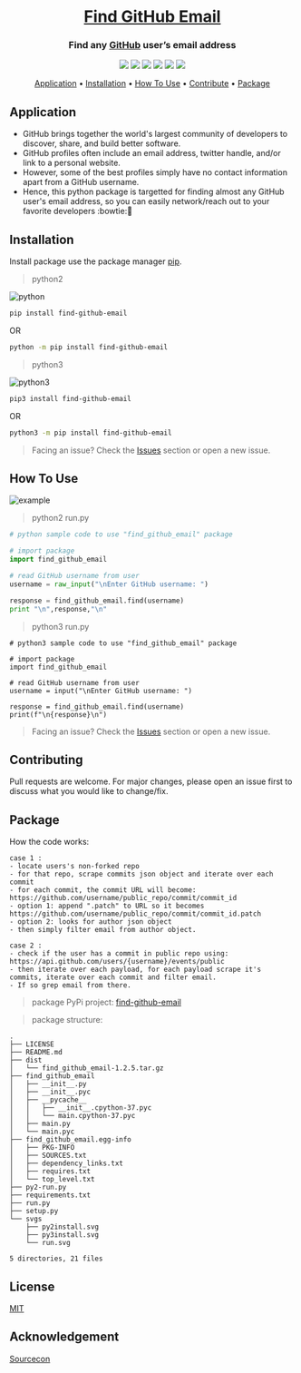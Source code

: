 <!-- Header -->
<h1 align="center"><a href="https://github.com/UdhavPawar/find-github-email">Find GitHub Email</a></h1>
<!-- Description -->
<h3 align="center"> Find any <a href="https://github.com/" target="_blank">GitHub</a> user’s email address</h3>

<!-- Labels -->
<p align="center">
    <img src="https://img.shields.io/badge/package-pip-blue.svg?style=flat">
    <img src="https://img.shields.io/badge/version-1.2.4-blueviolet.svg?style=flat">
    <img src="https://img.shields.io/badge/code-python-orange.svg?style=flat">
    <img src="https://img.shields.io/badge/code-python3-yellow.svg?style=flat">
    <img src="https://img.shields.io/badge/build-passing-green.svg?style=flat">
    <img src="https://img.shields.io/badge/license-MIT-ff69b4.svg?style=flat">
</p>

<!-- Jumpers -->
<p align="center">
  <a href="#application">Application</a> •
  <a href="#installation">Installation</a> •
  <a href="#how-to-use">How To Use</a> •
  <a href="#contributing">Contribute</a> •
  <a href="#package">Package</a>
</p>

## Application

- GitHub brings together the world's largest community of developers to discover, share, and build better software. 
- GitHub profiles often include an email address, twitter handle, and/or link to a personal website. 
- However, some of the best profiles simply have no contact information apart from a GitHub username. 
- Hence, this python package is targetted for finding almost any GitHub user's email address, so you can easily network/reach out to your favorite developers :bowtie::bow:

## Installation

Install package use the package manager [pip](https://pypi.org/project/find-github-email/).

> python2

![python](./svgs/py2install.svg)
```bash
pip install find-github-email
```
OR
```bash
python -m pip install find-github-email
```
> python3

![python3](./svgs/py3install.svg)

```bash
pip3 install find-github-email
```
OR
```bash
python3 -m pip install find-github-email
```
> Facing an issue? Check the [Issues](https://github.com/UdhavPawar/find_github_email/issues) section or open a new issue.


## How To Use

![example](./svgs/run.svg)

> python2 run.py
```python
# python sample code to use "find_github_email" package

# import package
import find_github_email

# read GitHub username from user
username = raw_input("\nEnter GitHub username: ")

response = find_github_email.find(username)
print "\n",response,"\n"
```
> python3 run.py
```python3
# python3 sample code to use "find_github_email" package

# import package
import find_github_email

# read GitHub username from user
username = input("\nEnter GitHub username: ")

response = find_github_email.find(username)
print(f"\n{response}\n")
```
> Facing an issue? Check the [Issues](https://github.com/UdhavPawar/find_github_email/issues) section or open a new issue.

## Contributing
Pull requests are welcome. For major changes, please open an issue first to discuss what you would like to change/fix.

## Package


How the code works:
```
case 1 :
- locate users's non-forked repo
- for that repo, scrape commits json object and iterate over each commit
- for each commit, the commit URL will become: https://github.com/username/public_repo/commit/commit_id
- option 1: append ".patch" to URL so it becomes https://github.com/username/public_repo/commit/commit_id.patch
- option 2: looks for author json object
- then simply filter email from author object.
```
```
case 2 : 
- check if the user has a commit in public repo using: https://api.github.com/users/{username}/events/public
- then iterate over each payload, for each payload scrape it's commits, iterate over each commit and filter email. 
- If so grep email from there.
```
> package PyPi project: [find-github-email](https://pypi.org/project/find-github-email/)

> package structure:
```
.
├── LICENSE
├── README.md
├── dist
│   └── find_github_email-1.2.5.tar.gz
├── find_github_email
│   ├── __init__.py
│   ├── __init__.pyc
│   ├── __pycache__
│   │   ├── __init__.cpython-37.pyc
│   │   └── main.cpython-37.pyc
│   ├── main.py
│   └── main.pyc
├── find_github_email.egg-info
│   ├── PKG-INFO
│   ├── SOURCES.txt
│   ├── dependency_links.txt
│   ├── requires.txt
│   └── top_level.txt
├── py2-run.py
├── requirements.txt
├── run.py
├── setup.py
└── svgs
    ├── py2install.svg
    ├── py3install.svg
    └── run.svg

5 directories, 21 files
```

## License
[MIT](https://github.com/UdhavPawar/find_github_email/blob/master/LICENSE)

## Acknowledgement 
[Sourcecon](https://www.sourcecon.com/how-to-find-almost-any-github-users-email-address/)
